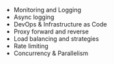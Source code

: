 - Monitoring and Logging
- Async logging
- DevOps & Infrastructure as Code
- Proxy forward and reverse
- Load balancing and strategies
- Rate limiting
- Concurrency & Parallelism
